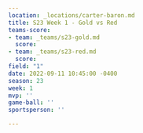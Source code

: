 ```yaml
---
location: _locations/carter-baron.md
title: S23 Week 1 - Gold vs Red
teams-score:
- team: _teams/s23-gold.md
  score: 
- team: _teams/s23-red.md
  score: 
field: "1"
date: 2022-09-11 10:45:00 -0400
season: 23
week: 1
mvp: ''
game-ball: ''
sportsperson: ''

---
```

